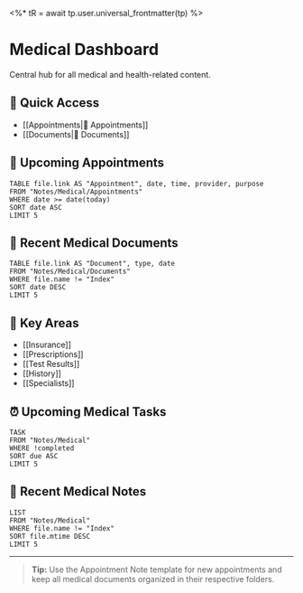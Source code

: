 <%* tR = await tp.user.universal_frontmatter(tp) %>
# Medical Dashboard

Central hub for all medical and health-related content.

## 📂 Quick Access
- [[Appointments|📅 Appointments]]
- [[Documents|📄 Documents]]

## 📅 Upcoming Appointments
```dataview
TABLE file.link AS "Appointment", date, time, provider, purpose
FROM "Notes/Medical/Appointments"
WHERE date >= date(today)
SORT date ASC
LIMIT 5
```

## 📄 Recent Medical Documents
```dataview
TABLE file.link AS "Document", type, date
FROM "Notes/Medical/Documents"
WHERE file.name != "Index"
SORT date DESC
LIMIT 5
```

## 🏥 Key Areas
- [[Insurance]]
- [[Prescriptions]]
- [[Test Results]]
- [[History]]
- [[Specialists]]

## ⏰ Upcoming Medical Tasks
```dataview
TASK
FROM "Notes/Medical"
WHERE !completed
SORT due ASC
LIMIT 5
```

## 📝 Recent Medical Notes
```dataview
LIST
FROM "Notes/Medical"
WHERE file.name != "Index"
SORT file.mtime DESC
LIMIT 5
```

---

> **Tip:** Use the Appointment Note template for new appointments and keep all medical documents organized in their respective folders. 